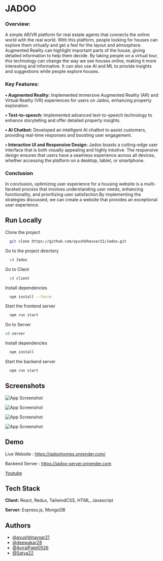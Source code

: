 
# JADOO

### Overview:

A simple AR/VR platform for real estate agents that connects the online world
 with the real world. With this platform, people looking for houses can explore them
 virtually and get a feel for the layout and atmosphere. Augmented Reality can highlight
 important parts of the house, giving detailed information to help them decide. By taking
 people on a virtual tour, this technology can change the way we see houses online,
 making it more interesting and informative. It can also use AI and ML to provide insights
 and suggestions while people explore houses.


### Key Features:

**• Augmented Reality:** Implemented immersive Augmented Reality (AR) and Virtual Reality (VR) experiences for users on Jadoo, enhancing property exploration.


**• Text-to-speech:** Implemented advanced text-to-speech technology to enhance
storytelling and offer detailed property insights.

**• AI Chatbot:** Developed an intelligent AI chatbot to assist customers, providing real-time responses and boosting user engagement.

**• Interactive UI and Responsive Design:** Jadoo boasts a cutting-edge user interface that is both visually appealing and highly intuitive. The responsive design ensures that users have a seamless experience across all devices, whether accessing the platform on a desktop, tablet, or smartphone.



### Conclusion

 In conclusion, optimizing user experience for a housing website is a multi-faceted process that involves understanding user needs, enhancing functionality, and prioritizing user satisfaction.By implementing the strategies discussed, we can create a website that provides an exceptional user experience.
## Run Locally

Clone the project

```bash
  git clone https://github.com/ayushbhavsar21/Jadoo.git
```

Go to the project directory

```bash
  cd Jadoo
```

Go to Client  

```bash
  cd client
```

Install dependencies

```bash
  npm install --force
```

Start the frontend server

```bash
  npm run start
```

Go to Server
  ```bash
  cd server
```

Install dependencies

```bash
  npm install
```

Start the backend server

```bash
  npm run start
```


## Screenshots

![App Screenshot](https://assets.devfolio.co/hackathons/712b33ebd0314a97a2f0326a622c8a64/projects/670d985d16b74015944fa502e1352990/13859e04-d93e-4bd1-abb1-529ac10d6f60.jpeg)


![App Screenshot](https://assets.devfolio.co/hackathons/712b33ebd0314a97a2f0326a622c8a64/projects/670d985d16b74015944fa502e1352990/2b3f4746-f355-4f5a-bb44-039a258a480b.jpeg)

![App Screenshot](https://assets.devfolio.co/hackathons/712b33ebd0314a97a2f0326a622c8a64/projects/670d985d16b74015944fa502e1352990/fc6461af-dbe9-4bf5-b75d-cacec7a87332.jpeg)

![App Screenshot](https://assets.devfolio.co/hackathons/712b33ebd0314a97a2f0326a622c8a64/projects/670d985d16b74015944fa502e1352990/c651cb3c-9897-4b54-8a5d-e128fbc4a3f8.jpeg)



## Demo

Live Website : https://jadoohomes.onrender.com/

Backend Server : https://jadoo-server.onrender.com

[Youtube](https://youtu.be/aA9ZGR7y7g0?si=2dP7Azqv-hI1bxi7)
## Tech Stack

**Client:** React, Redux, TailwindCSS, HTML, Javascript

**Server:** Express.js, MongoDB



## Authors

- [@ayushbhavsar21](https://github.com/ayushbhavsar21)
- [@deewakar28](https://github.com/deewakar28)
- [@AviralPatel0526](https://github.com/AviralPatel0526)
- [@Satya22](https://github.com/Satya22-26)
